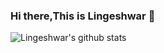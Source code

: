 ### Hi there,This is Lingeshwar 👋

<!--
**Lingeshwar/Lingeshwar** is a ✨ _special_ ✨ repository because its `README.md` (this file) appears on your GitHub profile.

Here are some ideas to get you started:

- 🔭 I’m currently working on ...
- 🌱 I’m currently learning ...
- 👯 I’m looking to collaborate on ...
- 🤔 I’m looking for help with ...
- 💬 Ask me about ...
- 📫 How to reach me: ...
- 😄 Pronouns: ...
- ⚡ Fun fact: ...
-->


![Lingeshwar's github stats](https://github-readme-stats.vercel.app/api?username=Lingeshwar&show_icons=true&count_private=true&hide=issues,prs)